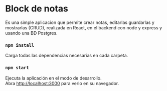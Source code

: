 # Block de notas

Es una simple aplicacion que permite crear notas, editarlas guardarlas y mostrarlas (CRUD), realizada en React, en el backend con node y express y usando una BD Postgres.

### `npm install`

Carga todas las dependencias necesarias en cada carpeta.

### `npm start`

Ejecuta la aplicación en el modo de desarrollo.\
Abra [http://localhost:3000](http://localhost:3000) para verlo en su navegador.
